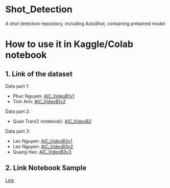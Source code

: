 # Shot_Detection
A shot detection repository, including AutoShot, containing pretained model

# How to use it in Kaggle/Colab notebook
## 1. Link of the dataset
Data part 1:
   - Phuc Nguyen: [AIC_VideoB1v1](https://www.kaggle.com/datasets/superheroinmordenday/c00-vidieo)
   - Tinh Anh: [AIC_VideoB1v2](https://www.kaggle.com/datasets/khitrnhxun/aic-videob1v2)

Data part 2:
   - Quan Tran(2 notebook): [AIC_VideoB2](https://www.kaggle.com/datasets/superheroinmordenday/aic-vidieob1v2)

Data part 3:
   - Leo Nguyen: [AIC_VideoB3v1](https://www.kaggle.com/datasets/khitrnhxun/aic-videob3-0)
   - Leo Nguyen: [AIC_VideoB3v2](https://www.kaggle.com/datasets/superheroinmordenday/aic-b2-v3)
   - Quang Hao: [AIC_VideoB3v3](https://www.kaggle.com/datasets/nguynlngnamanh/aic-videob3-2)


## 2. Link Notebook Sample
[Link](https://www.kaggle.com/code/anhnguyenhehe/shotdetection/edit)
